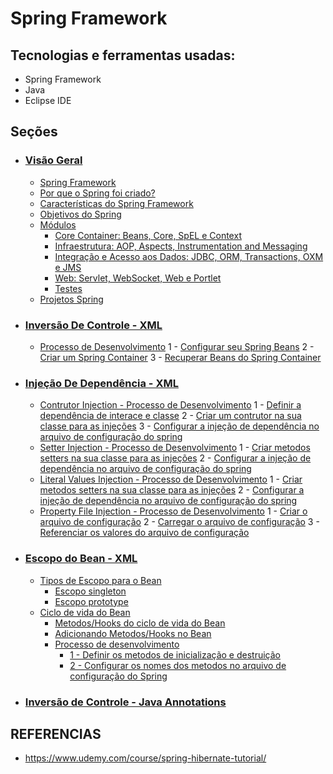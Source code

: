 # Spring Framework
## Tecnologias e ferramentas usadas:
- Spring Framework
- Java
- Eclipse IDE

## Seções
- ### [Visão Geral](1-visao-geral/README.md)
    - [Spring Framework](1-visao-geral/README.md#spring-framework)
    - [Por que o Spring foi criado?](1-visao-geral/README.md)
    - [Características do Spring Framework](1-visao-geral/README.md#caracter%C3%ADsticas-do-spring-framework)
    - [Objetivos do Spring](1-visao-geral/README.md#objetivos-do-spring)
    - [Módulos](1-visao-geral/README.md#m%C3%B3dulos)
        - [Core Container: Beans, Core, SpEL e Context](1-visao-geral/README.md#core-container-beans-core-spel-e-context)
        - [Infraestrutura: AOP, Aspects, Instrumentation and Messaging](1-visao-geral/README.md#infraestrutura-aop-aspects-instrumentation-and-messaging)
        - [Integração e Acesso aos Dados: JDBC, ORM, Transactions, OXM e JMS](1-visao-geral/README.md#integra%C3%A7%C3%A3o-e-acesso-aos-dados-jdbc-orm-transactions-oxm-e-jms)
        - [Web: Servlet, WebSocket, Web e Portlet](1-visao-geral/README.md#web-servlet-websocket-web-e-portlet)
        - [Testes](1-visao-geral/README.md#testes)
    - [Projetos Spring](1-visao-geral/README.md#projetos-spring)

- ### [Inversão De Controle - XML](2-inversao-de-controle/README.md)
    - [Processo de Desenvolvimento](2-inversao-de-controle/README.md#processo-de-desenvolvimento-no-spring)
        1 - [Configurar seu Spring Beans](2-inversao-de-controle/README.md#1---configurar-seu-spring-beans)
        2 - [Criar um Spring Container](2-inversao-de-controle/README.md#2---criar-um-spring-container)
        3 - [Recuperar Beans do Spring Container](2-inversao-de-controle/README.md#3---recuperar-beans-do-spring-container)

- ### [Injeção De Dependência - XML](3-injecao-de-dependencia/README.md)
    - [Contrutor Injection - Processo de Desenvolvimento](3-injecao-de-dependencia/README.md#contrutor-injection---processo-de-desenvolvimento)
        1 - [Definir a dependência de interace e classe](3-injecao-de-dependencia/README.md#1---definir-a-depend%C3%AAncia-de-interace-e-classe)
        2 - [Criar um contrutor na sua classe para as injeções](3-injecao-de-dependencia/README.md#2---criar-um-contrutor-na-sua-classe-para-as-inje%C3%A7%C3%B5es)
        3 - [Configurar a injeção de dependência no arquivo de configuração do spring](3-injecao-de-dependencia/README.md#3---configurar-a-inje%C3%A7%C3%A3o-de-depend%C3%AAncia-no-arquivo-de-configura%C3%A7%C3%A3o-do-spring)
    - [Setter Injection - Processo de Desenvolvimento](3-injecao-de-dependencia/README.md#setter-injection---processo-de-desenvolvimento)
        1 - [Criar metodos setters na sua classe para as injeções](3-injecao-de-dependencia/README.md#1---criar-metodos-setters-na-sua-classe-para-as-inje%C3%A7%C3%B5es)
        2 - [Configurar a injeção de dependência no arquivo de configuração do spring](3-injecao-de-dependencia/README.md#2---configurar-a-inje%C3%A7%C3%A3o-de-depend%C3%AAncia-no-arquivo-de-configura%C3%A7%C3%A3o-do-spring)
    - [Literal Values Injection - Processo de Desenvolvimento](3-injecao-de-dependencia/README.md#literal-values-injection---processo-de-desenvolvimento)
        1 - [Criar metodos setters na sua classe para as injeções](3-injecao-de-dependencia/README.md#1---criar-metodos-setters-na-sua-classe-para-as-injec3a7c3b5es-1)
        2 - [Configurar a injeção de dependência no arquivo de configuração do spring](3-injecao-de-dependencia/README.md#2---configurar-a-injec3a7c3a3o-de-dependc3aancia-no-arquivo-de-configurac3a7c3a3o-do-spring-1)
    - [Property File Injection - Processo de Desenvolvimento](3-injecao-de-dependencia/README.md#property-file-injection---processo-de-desenvolvimento)
        1 - [Criar o arquivo de configuração](3-injecao-de-dependencia/README.md#criar-o-arquivo-de-configura%C3%A7%C3%A3o)
        2 - [Carregar o arquivo de configuração](3-injecao-de-dependencia/README.md#carregar-o-arquivo-de-configura%C3%A7%C3%A3o-no-spring)
        3 - [Referenciar os valores do arquivo de configuração](3-injecao-de-dependencia/README.md#referenciar-os-valores-do-arquivo-de-configura%C3%A7%C3%A3o)

- ### [Escopo do Bean - XML](4-escopo-do-bean/README.md)
    - [Tipos de Escopo para o Bean](4-escopo-do-bean/README.md#tipos-de-escopo-para-o-bean)
        - [Escopo singleton](4-escopo-do-bean/README.md#escopo-singleton)
        - [Escopo prototype](4-escopo-do-bean/README.md#escopo-prototype)
    - [Ciclo de vida do Bean](4-escopo-do-bean/README.md#ciclo-de-vida-do-bean)
        - [Metodos/Hooks do ciclo de vida do Bean](4-escopo-do-bean/README.md#metodoshooks-do-ciclo-de-vida-do-bean)
        - [Adicionando Metodos/Hooks no Bean](4-escopo-do-bean/README.md#adicionando-metodoshooks-no-bean)
        - [Processo de desenvolvimento](4-escopo-do-bean/README.md#processo-de-desenvolvimento)
            - [1 - Definir os metodos de inicialização e destruição](4-escopo-do-bean/README.md#1---definir-os-metodos-de-inicializa%C3%A7%C3%A3o-e-destrui%C3%A7%C3%A3o)
            - [2 - Configurar os nomes dos metodos no arquivo de configuração do Spring](4-escopo-do-bean/README.md#2---configurar-os-nomes-dos-metodos-no-arquivo-de-configura%C3%A7%C3%A3o-do-spring)
- ### [Inversão de Controle - Java Annotations](5-inversao-de-controle/README.md)

## REFERENCIAS
- https://www.udemy.com/course/spring-hibernate-tutorial/

<!-- copy content>

<details>
<summary>Visão Geral</summary>
</details>

<-->